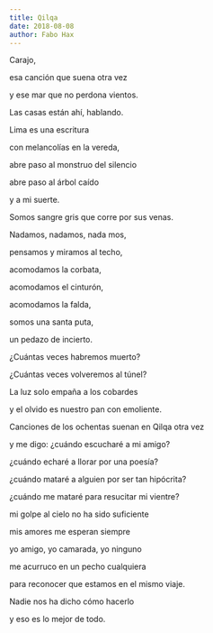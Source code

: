```yaml
---
title: Qilqa
date: 2018-08-08
author: Fabo Hax
---
```



Carajo,

esa canción que suena otra vez

y ese mar que no perdona vientos.

Las casas están ahí, hablando.

Lima es una escritura

con melancolías en la vereda,

abre paso al monstruo del silencio

abre paso al árbol caído

y a mi suerte.

Somos sangre gris que corre por sus venas.

Nadamos, nadamos, nada mos,

pensamos y miramos al techo,

acomodamos la corbata,

acomodamos el cinturón,

acomodamos la falda,

somos una santa puta,

un pedazo de incierto.

¿Cuántas veces habremos muerto?

¿Cuántas veces volveremos al túnel?

La luz solo empaña a los cobardes

y el olvido es nuestro pan con emoliente.



Canciones de los ochentas suenan en Qilqa otra vez

y me digo: ¿cuándo escucharé a mi amigo?

¿cuándo echaré a llorar por una poesía?

¿cuándo mataré a alguien por ser tan hipócrita?

¿cuándo me mataré para resucitar mi vientre?

mi golpe al cielo no ha sido suficiente

mis amores me esperan siempre

yo amigo, yo camarada, yo ninguno

me acurruco en un pecho cualquiera

para reconocer que estamos en el mismo viaje.



Nadie nos ha dicho cómo hacerlo

y eso es lo mejor de todo.





